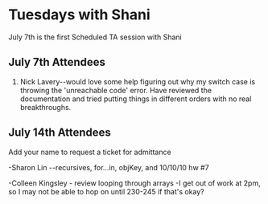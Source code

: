 # Tuesdays with Shani

July 7th is the first Scheduled TA session with Shani

## July 7th Attendees



1. Nick Lavery--would love some help figuring out why my switch case is throwing the 'unreachable code' error. Have reviewed the documentation and tried putting things in different orders with no real breakthroughs. 



 ## July 14th Attendees

Add your name to request a ticket for admittance


 -Sharon Lin --recursives, for...in, objKey, and 10/10/10 hw #7

 -Colleen Kingsley - review looping through arrays
 -I get out of work at 2pm, so I may not be able to hop on until 230-245 if that's okay?
